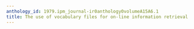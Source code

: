 ```yaml
---
anthology_id: 1979.ipm_journal-ir0anthology0volumeA15A6.1
title: The use of vocabulary files for on-line information retrieval
---
```

